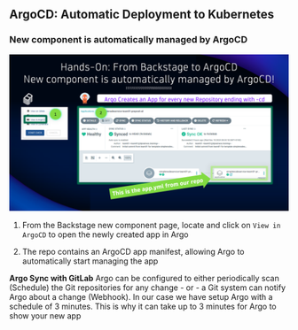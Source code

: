 ## ArgoCD: Automatic Deployment to Kubernetes

### New component is automatically managed by ArgoCD

![ArgoCD App](../../../assets/images/03_03_argocd.png)

1. From the Backstage new component page, locate and click on `View in ArgoCD` to open the newly created app in Argo

2. The repo contains an ArgoCD app manifest, allowing Argo to automatically start managing the app

**Argo Sync with GitLab**
Argo can be configured to either periodically scan (Schedule) the Git repositories for any change - or - a Git system can notify Argo about a change (Webhook).
In our case we have setup Argo with a schedule of 3 minutes. This is why it can take up to 3 minutes for Argo to show your new app